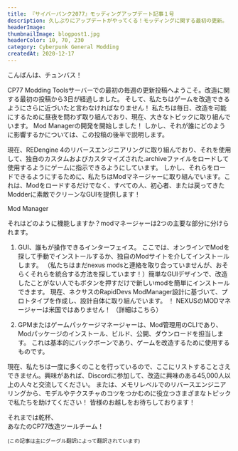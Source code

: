 ```yaml
---
title: 『サイバーパンク2077』モッディングアップデート記事１号
description: 久しぶりにアップデートがやってくる！モッディングに関する最初の更新。
headerImage:
thumbnailImage: blogpost1.jpg
headerColor: 10, 70, 230
category: Cyberpunk General Modding
createdAt: 2020-12-17
---
```


こんばんは、チュンバス！

CP77 Modding Toolsサーバーでの最初の毎週の更新投稿へようこそ。改造に関する最初の投稿から3日が経過しました。 そして、私たちはゲームを改造できるようにさらに近づいたと言わなければなりません！ 私たちは毎日、改造を可能にするために昼夜を問わず取り組んでおり、現在、大きなトピックに取り組んでいます。 Mod Managerの開発を開始しました！ しかし、それが誰にどのように影響するかについては、この投稿の後半で説明します。

現在、REDengine 4のリバースエンジニアリングに取り組んでおり、それを使用して、独自のカスタムおよびカスタマイズされた.archiveファイルをロードして使用するようにゲームに指示できるようにしています。 しかし、それらをロードできるようにするために、私たちはModマネージャーに取り組んでいます。これは、Modをロードするだけでなく、すべての人、初心者、または戻ってきたModderに素敵でクリーンなGUIを提供します！

Mod Manager

それはどのように機能しますか？modマネージャーは2つの主要な部分に分けられます。

1. GUI、誰もが操作できるインターフェイス。 ここでは、オンラインでModを探して手動でインストールするか、独自のModサイトを介してインストールします。 （私たちはまだnexus modsと連絡を取り合っていませんが、おそらくそれらを統合する方法を探しています！）簡単なGUIデザインで、改造したことがない人でもボタンを押すだけで新しいmodを簡単にインストールできます。 現在、ネクサスのRapidDevs ModManager設計に基づいて、プロトタイプを作成し、設計自体に取り組んでいます。 ！ NEXUSのMODマネージャーは米国ではありません！
（詳細はこちら）

<lazy-image src="https://preview.redd.it/6yx3phhhzq561.png?width=1347&format=png&auto=webp&s=c6909626fe33ab9b2f782397784abe17dbfb3bc8"></lazy-image>

2. GPMまたはゲームパッケージマネージャーは、Mod管理用のCLIであり、Modパッケージのインストール、ビルド、公開、ダウンロードを担当します。 これは基本的にバックボーンであり、ゲームを改造するために使用するものです。



現在、私たちは一度に多くのことを行っているので、ここにリストすることさえできません。興味があれば、Discordに参加して、改造に興味のある45,000人以上の人々と交流してください。 または、メモリレベルでのリバースエンジニアリングから、モデルやテクスチャのコツをつかむのに役立つさまざまなトピックで私たちを助けてください！ 皆様のお越しをお待ちしております！

それまでは乾杯、
<br>あなたのCP77改造ツールチーム！

<sub>(この記事は主にグーグル翻訳によって翻訳されています)</sub>
